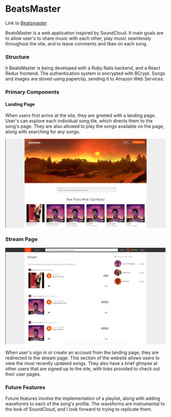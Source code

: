 # BeatsMaster


Link to [Beatsmaster][beatsmaster]

[beatsmaster]: www.beatsmaster.us

BeatsMaster is a web application inspired by SoundCloud. It main goals are to allow user's to share music with each other, play music seamlessly throughout the site, and to leave comments and likes on each song.

### Structure
h
BeatsMaster is being developed with a Ruby Rails backend, and a React Redux frontend. The authentication system is encrypted with BCrypt. Songs and images are stored using paperclip, sending it to Amazon Web Services.

### Primary Components

#### Landing Page

When users first arrive at the site, they are greeted with a landing page. User's can explore each individual song tile, which directs them to the song's page. They are also allowed to play the songs available on the page, along with searching for any songs.

![Landing Page](/docs/images/landing_page.png)

### Stream Page

![Stream Page](/docs/images/stream_page.png)

When user's sign in or create an account from the landing page, they are redirected to the stream page. This section of the website allows users to view the most recently updated songs. They also have a brief glimpse at other users that are signed up to the site, with links provided to check out their user pages.

### Future Features

Future features involve the implementation of a playlist, along with adding waveforms to each of the song's profile. The waveforms are instrumental to the look of SoundCloud, and I look forward to trying to replicate them.

